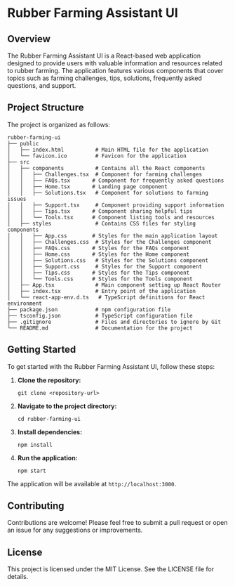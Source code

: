 # Rubber Farming Assistant UI

## Overview
The Rubber Farming Assistant UI is a React-based web application designed to provide users with valuable information and resources related to rubber farming. The application features various components that cover topics such as farming challenges, tips, solutions, frequently asked questions, and support.

## Project Structure
The project is organized as follows:

```
rubber-farming-ui
├── public
│   ├── index.html          # Main HTML file for the application
│   └── favicon.ico         # Favicon for the application
├── src
│   ├── components          # Contains all the React components
│   │   ├── Challenges.tsx  # Component for farming challenges
│   │   ├── FAQs.tsx       # Component for frequently asked questions
│   │   ├── Home.tsx       # Landing page component
│   │   ├── Solutions.tsx   # Component for solutions to farming issues
│   │   ├── Support.tsx     # Component providing support information
│   │   ├── Tips.tsx       # Component sharing helpful tips
│   │   └── Tools.tsx      # Component listing tools and resources
│   ├── styles              # Contains CSS files for styling components
│   │   ├── App.css        # Styles for the main application layout
│   │   ├── Challenges.css  # Styles for the Challenges component
│   │   ├── FAQs.css       # Styles for the FAQs component
│   │   ├── Home.css       # Styles for the Home component
│   │   ├── Solutions.css   # Styles for the Solutions component
│   │   ├── Support.css     # Styles for the Support component
│   │   ├── Tips.css       # Styles for the Tips component
│   │   └── Tools.css      # Styles for the Tools component
│   ├── App.tsx             # Main component setting up React Router
│   ├── index.tsx           # Entry point of the application
│   └── react-app-env.d.ts   # TypeScript definitions for React environment
├── package.json            # npm configuration file
├── tsconfig.json           # TypeScript configuration file
├── .gitignore              # Files and directories to ignore by Git
└── README.md               # Documentation for the project
```

## Getting Started
To get started with the Rubber Farming Assistant UI, follow these steps:

1. **Clone the repository:**
   ```
   git clone <repository-url>
   ```

2. **Navigate to the project directory:**
   ```
   cd rubber-farming-ui
   ```

3. **Install dependencies:**
   ```
   npm install
   ```

4. **Run the application:**
   ```
   npm start
   ```

The application will be available at `http://localhost:3000`.

## Contributing
Contributions are welcome! Please feel free to submit a pull request or open an issue for any suggestions or improvements.

## License
This project is licensed under the MIT License. See the LICENSE file for details.